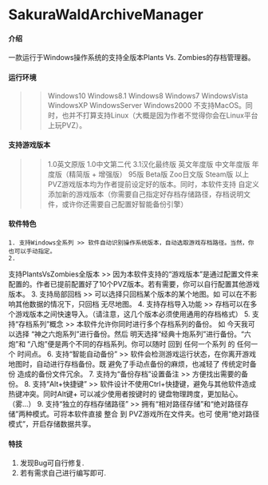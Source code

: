 # SakuraWaldArchiveManager

#### 介绍
一款运行于Windows操作系统的支持全版本Plants Vs. Zombies的存档管理器。

#### 运行环境

>> Windows10
>> Windows8.1
>> Windows8
>> Windows7
>> WindowsVista
>> WindowsXP
>> WindowsServer
>> Windows2000
不支持MacOS。同时，也并不打算支持Linux（大概是因为作者不觉得你会在Linux平台上玩PVZ）。

#### 支持游戏版本

>> 1.0英文原版
>> 1.0中文第二代
>> 3.1汉化最终版
>> 英文年度版
>> 中文年度版
>> 年度版（精简版 + 增强版）
>> 95版
>> Beta版
>> Zoo日文版
>> Steam版
>> 以上PVZ游戏版本均为作者提前设定好的版本。同时，本软件支持 自定义添加新的游戏版本（你需要自己指定好存档存储路径，存档说明文件，或许你还需要自己配置好智能备份引擎）

#### 软件特色

	1. 支持Windows全系列 >> 软件自动识别操作系统版本，自动选取游戏存档路径。当然，你也可以手动指定。
	2. 
支持PlantsVsZombies全版本 >> 因为本软件支持的“游戏版本”是通过配置文件来配置的。作者已提前配置好了10个PVZ版本。若有需要，你可以自行配置其他游戏版本。
	3. 
支持局部回档 >> 可以选择只回档某个版本的某个地图。如 可以在不影响其他数据的情况下，只回档 无尽地图。
	4. 
支持存档导入功能 >> 存档可以在多个游戏版本之间快速导入。（请注意，这几个版本必须使用通用的存档格式）
	5. 
支持“存档系列”概念 >> 本软件允许你同时进行多个存档系列的备份。 如 今天我可以选择 “神之六炮系列”进行备份。然后 明天选择“经典十炮系列”进行备份。“六炮”和 “八炮”便是两个不同的存档系列。你可以随时 回到 任何一个系列 的 任何一个 时间点。
	6. 
支持“智能自动备份” >> 软件会检测游戏运行状态，在你离开游戏地图时，自动进行存档备份。既 避免了手动点备份的麻烦，也减轻了 传统定时备份 造成的备份文件冗余。
	7. 
支持为“备份存档”设置备注 >> 方便找出需要的备份。
	8. 
支持“Alt+快捷键” >> 软件设计不使用Ctrl+快捷键，避免与其他软件造成热键冲突。同时Alt键+ 可以减少使用者按键时的 键盘物理跨度，更加贴心。（雾...）
	9. 
支持“独立的存档存储路径” >> 拥有“相对路径存储”和“绝对路径存储”两种模式。可将本软件直接 整合 到 PVZ游戏所在文件夹。也可 使用“绝对路径模式”，开启存储数据共享。


#### 特技

1. 发现Bug可自行修复.
2. 若有需求自己进行编写即可.
